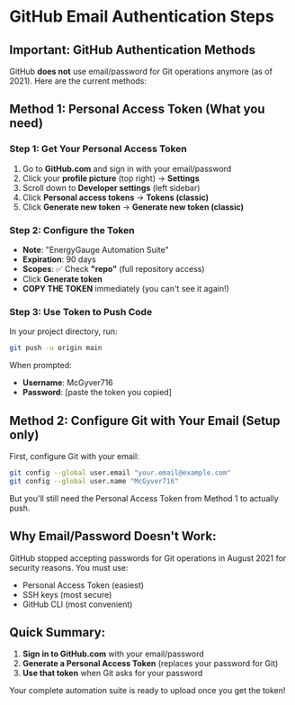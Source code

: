 # GitHub Email Authentication Steps

## Important: GitHub Authentication Methods

GitHub **does not** use email/password for Git operations anymore (as of 2021). Here are the current methods:

## Method 1: Personal Access Token (What you need)

### Step 1: Get Your Personal Access Token
1. Go to **GitHub.com** and sign in with your email/password
2. Click your **profile picture** (top right) → **Settings**
3. Scroll down to **Developer settings** (left sidebar)
4. Click **Personal access tokens** → **Tokens (classic)**
5. Click **Generate new token** → **Generate new token (classic)**

### Step 2: Configure the Token
- **Note**: "EnergyGauge Automation Suite"
- **Expiration**: 90 days
- **Scopes**: ✅ Check **"repo"** (full repository access)
- Click **Generate token**
- **COPY THE TOKEN** immediately (you can't see it again!)

### Step 3: Use Token to Push Code
In your project directory, run:
```bash
git push -u origin main
```

When prompted:
- **Username**: McGyver716
- **Password**: [paste the token you copied]

## Method 2: Configure Git with Your Email (Setup only)

First, configure Git with your email:
```bash
git config --global user.email "your.email@example.com"
git config --global user.name "McGyver716"
```

But you'll still need the Personal Access Token from Method 1 to actually push.

## Why Email/Password Doesn't Work:

GitHub stopped accepting passwords for Git operations in August 2021 for security reasons. You must use:
- Personal Access Token (easiest)
- SSH keys (most secure)
- GitHub CLI (most convenient)

## Quick Summary:

1. **Sign in to GitHub.com** with your email/password
2. **Generate a Personal Access Token** (replaces your password for Git)
3. **Use that token** when Git asks for your password

Your complete automation suite is ready to upload once you get the token!